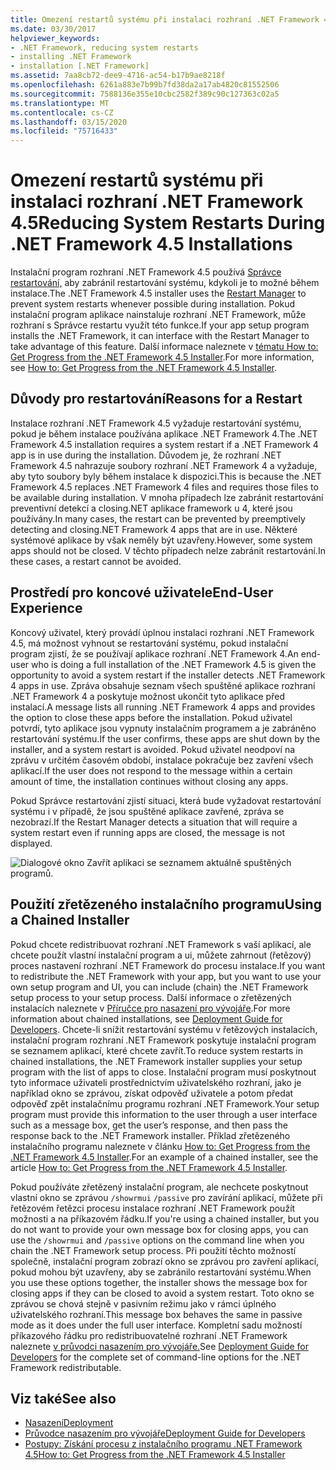 ```yaml
---
title: Omezení restartů systému při instalaci rozhraní .NET Framework 4.5
ms.date: 03/30/2017
helpviewer_keywords:
- .NET Framework, reducing system restarts
- installing .NET Framework
- installation [.NET Framework]
ms.assetid: 7aa8cb72-dee9-4716-ac54-b17b9ae8218f
ms.openlocfilehash: 6261a883e7b99b7fd38da2a17ab4820c81552506
ms.sourcegitcommit: 7588136e355e10cbc2582f389c90c127363c02a5
ms.translationtype: MT
ms.contentlocale: cs-CZ
ms.lasthandoff: 03/15/2020
ms.locfileid: "75716433"
---
```

# <a name="reducing-system-restarts-during-net-framework-45-installations"></a><span data-ttu-id="dca13-102">Omezení restartů systému při instalaci rozhraní .NET Framework 4.5</span><span class="sxs-lookup"><span data-stu-id="dca13-102">Reducing System Restarts During .NET Framework 4.5 Installations</span></span>
<span data-ttu-id="dca13-103">Instalační program rozhraní .NET Framework 4.5 používá [Správce restartování,](/windows/win32/rstmgr/about-restart-manager) aby zabránil restartování systému, kdykoli je to možné během instalace.</span><span class="sxs-lookup"><span data-stu-id="dca13-103">The .NET Framework 4.5 installer uses the [Restart Manager](/windows/win32/rstmgr/about-restart-manager) to prevent system restarts whenever possible during installation.</span></span> <span data-ttu-id="dca13-104">Pokud instalační program aplikace nainstaluje rozhraní .NET Framework, může rozhraní s Správce restartu využít této funkce.</span><span class="sxs-lookup"><span data-stu-id="dca13-104">If your app setup program installs the .NET Framework, it can interface with the Restart Manager to take advantage of this feature.</span></span> <span data-ttu-id="dca13-105">Další informace naleznete v [tématu How to: Get Progress from the .NET Framework 4.5 Installer](how-to-get-progress-from-the-dotnet-installer.md).</span><span class="sxs-lookup"><span data-stu-id="dca13-105">For more information, see [How to: Get Progress from the .NET Framework 4.5 Installer](how-to-get-progress-from-the-dotnet-installer.md).</span></span>  
  
## <a name="reasons-for-a-restart"></a><span data-ttu-id="dca13-106">Důvody pro restartování</span><span class="sxs-lookup"><span data-stu-id="dca13-106">Reasons for a Restart</span></span>  
 <span data-ttu-id="dca13-107">Instalace rozhraní .NET Framework 4.5 vyžaduje restartování systému, pokud je během instalace používána aplikace .NET Framework 4.</span><span class="sxs-lookup"><span data-stu-id="dca13-107">The .NET Framework 4.5 installation requires a system restart if a .NET Framework 4 app is in use during the installation.</span></span> <span data-ttu-id="dca13-108">Důvodem je, že rozhraní .NET Framework 4.5 nahrazuje soubory rozhraní .NET Framework 4 a vyžaduje, aby tyto soubory byly během instalace k dispozici.</span><span class="sxs-lookup"><span data-stu-id="dca13-108">This is because the .NET Framework 4.5 replaces .NET Framework 4 files and requires those files to be available during installation.</span></span> <span data-ttu-id="dca13-109">V mnoha případech lze zabránit restartování preventivní detekcí a closing.NET aplikace framework u 4, které jsou používány.</span><span class="sxs-lookup"><span data-stu-id="dca13-109">In many cases, the restart can be prevented by preemptively detecting and closing.NET Framework 4 apps that are in use.</span></span> <span data-ttu-id="dca13-110">Některé systémové aplikace by však neměly být uzavřeny.</span><span class="sxs-lookup"><span data-stu-id="dca13-110">However, some system apps should not be closed.</span></span> <span data-ttu-id="dca13-111">V těchto případech nelze zabránit restartování.</span><span class="sxs-lookup"><span data-stu-id="dca13-111">In these cases, a restart cannot be avoided.</span></span>  
  
## <a name="end-user-experience"></a><span data-ttu-id="dca13-112">Prostředí pro koncové uživatele</span><span class="sxs-lookup"><span data-stu-id="dca13-112">End-User Experience</span></span>  
 <span data-ttu-id="dca13-113">Koncový uživatel, který provádí úplnou instalaci rozhraní .NET Framework 4.5, má možnost vyhnout se restartování systému, pokud instalační program zjistí, že se používají aplikace rozhraní .NET Framework 4.</span><span class="sxs-lookup"><span data-stu-id="dca13-113">An end-user who is doing a full installation of the .NET Framework 4.5 is given the opportunity to avoid a system restart if the installer detects .NET Framework 4 apps in use.</span></span> <span data-ttu-id="dca13-114">Zpráva obsahuje seznam všech spuštěné aplikace rozhraní .NET Framework 4 a poskytuje možnost ukončit tyto aplikace před instalací.</span><span class="sxs-lookup"><span data-stu-id="dca13-114">A message lists all running .NET Framework 4 apps and provides the option to close these apps before the installation.</span></span> <span data-ttu-id="dca13-115">Pokud uživatel potvrdí, tyto aplikace jsou vypnuty instalačním programem a je zabráněno restartování systému.</span><span class="sxs-lookup"><span data-stu-id="dca13-115">If the user confirms, these apps are shut down by the installer, and a system restart is avoided.</span></span> <span data-ttu-id="dca13-116">Pokud uživatel neodpoví na zprávu v určitém časovém období, instalace pokračuje bez zavření všech aplikací.</span><span class="sxs-lookup"><span data-stu-id="dca13-116">If the user does not respond to the message within a certain amount of time, the installation continues without closing any apps.</span></span>  
  
 <span data-ttu-id="dca13-117">Pokud Správce restartování zjistí situaci, která bude vyžadovat restartování systému i v případě, že jsou spuštěné aplikace zavřené, zpráva se nezobrazí.</span><span class="sxs-lookup"><span data-stu-id="dca13-117">If the Restart Manager detects a situation that will require a system restart even if running apps are closed, the message is not displayed.</span></span>  
  
 ![Dialogové okno Zavřít aplikaci se seznamem aktuálně spuštěných programů.](./media/reducing-system-restarts/close-application-dialog.png)  
  
## <a name="using-a-chained-installer"></a><span data-ttu-id="dca13-119">Použití zřetězeného instalačního programu</span><span class="sxs-lookup"><span data-stu-id="dca13-119">Using a Chained Installer</span></span>  
 <span data-ttu-id="dca13-120">Pokud chcete redistribuovat rozhraní .NET Framework s vaší aplikací, ale chcete použít vlastní instalační program a ui, můžete zahrnout (řetězový) proces nastavení rozhraní .NET Framework do procesu instalace.</span><span class="sxs-lookup"><span data-stu-id="dca13-120">If you want to redistribute the .NET Framework with your app, but you want to use your own setup program and UI, you can include (chain) the .NET Framework setup process to your setup process.</span></span> <span data-ttu-id="dca13-121">Další informace o zřetězených instalacích naleznete v [Příručce pro nasazení pro vývojáře](deployment-guide-for-developers.md).</span><span class="sxs-lookup"><span data-stu-id="dca13-121">For more information about chained installations, see [Deployment Guide for Developers](deployment-guide-for-developers.md).</span></span> <span data-ttu-id="dca13-122">Chcete-li snížit restartování systému v řetězových instalacích, instalační program rozhraní .NET Framework poskytuje instalační program se seznamem aplikací, které chcete zavřít.</span><span class="sxs-lookup"><span data-stu-id="dca13-122">To reduce system restarts in chained installations, the .NET Framework installer supplies your setup program with the list of apps to close.</span></span> <span data-ttu-id="dca13-123">Instalační program musí poskytnout tyto informace uživateli prostřednictvím uživatelského rozhraní, jako je například okno se zprávou, získat odpověď uživatele a potom předat odpověď zpět instalačnímu programu rozhraní .NET Framework.</span><span class="sxs-lookup"><span data-stu-id="dca13-123">Your setup program must provide this information to the user through a user interface such as a message box, get the user’s response, and then pass the response back to the .NET Framework installer.</span></span> <span data-ttu-id="dca13-124">Příklad zřetězeného instalačního programu naleznete v článku [How to: Get Progress from the .NET Framework 4.5 Installer](how-to-get-progress-from-the-dotnet-installer.md).</span><span class="sxs-lookup"><span data-stu-id="dca13-124">For an example of a chained installer, see the article [How to: Get Progress from the .NET Framework 4.5 Installer](how-to-get-progress-from-the-dotnet-installer.md).</span></span>  
  
 <span data-ttu-id="dca13-125">Pokud používáte zřetězený instalační program, ale nechcete poskytnout vlastní okno se zprávou `/showrmui` `/passive` pro zavírání aplikací, můžete při řetězovém řetězci procesu instalace rozhraní .NET Framework použít možnosti a na příkazovém řádku.</span><span class="sxs-lookup"><span data-stu-id="dca13-125">If you're using a chained installer, but you do not want to provide your own message box for closing apps, you can use the `/showrmui` and `/passive` options on the command line when you chain the .NET Framework setup process.</span></span> <span data-ttu-id="dca13-126">Při použití těchto možností společně, instalační program zobrazí okno se zprávou pro zavření aplikací, pokud mohou být uzavřeny, aby se zabránilo restartování systému.</span><span class="sxs-lookup"><span data-stu-id="dca13-126">When you use these options together, the installer shows the message box for closing apps if they can be closed to avoid a system restart.</span></span> <span data-ttu-id="dca13-127">Toto okno se zprávou se chová stejně v pasivním režimu jako v rámci úplného uživatelského rozhraní.</span><span class="sxs-lookup"><span data-stu-id="dca13-127">This message box behaves the same in passive mode as it does under the full user interface.</span></span> <span data-ttu-id="dca13-128">Kompletní sadu možností příkazového řádku pro redistribuovatelné rozhraní .NET Framework naleznete [v průvodci nasazením pro vývojáře.](deployment-guide-for-developers.md)</span><span class="sxs-lookup"><span data-stu-id="dca13-128">See [Deployment Guide for Developers](deployment-guide-for-developers.md) for the complete set of command-line options for the .NET Framework redistributable.</span></span>  
  
## <a name="see-also"></a><span data-ttu-id="dca13-129">Viz také</span><span class="sxs-lookup"><span data-stu-id="dca13-129">See also</span></span>

- [<span data-ttu-id="dca13-130">Nasazení</span><span class="sxs-lookup"><span data-stu-id="dca13-130">Deployment</span></span>](index.md)
- [<span data-ttu-id="dca13-131">Průvodce nasazením pro vývojáře</span><span class="sxs-lookup"><span data-stu-id="dca13-131">Deployment Guide for Developers</span></span>](deployment-guide-for-developers.md)
- [<span data-ttu-id="dca13-132">Postupy: Získání procesu z instalačního programu .NET Framework 4.5</span><span class="sxs-lookup"><span data-stu-id="dca13-132">How to: Get Progress from the .NET Framework 4.5 Installer</span></span>](how-to-get-progress-from-the-dotnet-installer.md)
